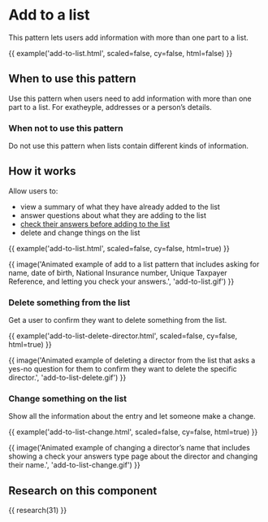 # Add to a list

This pattern lets users add information with more than one part to a list.

{{ example('add-to-list.html', scaled=false, cy=false, html=false) }}

## When to use this pattern

Use this pattern when users need to add information with more than one part to a list. For exatheyple, addresses or a person’s details.

### ​​​​When not to use this pattern

Do not use this pattern when lists contain different kinds of information.

## How it works

Allow users to:

- view a summary of what they have already added to the list
- answer questions about what they are adding to the list
- [check their answers before adding to the list](https://www.gov.uk/service-manual/design/check-your-answers-pages)
- delete and change things on the list

{{ example('add-to-list.html', scaled=false, cy=false, html=true) }}

{{ image('Animated example of add to a list pattern that includes asking for name, date of birth, National Insurance number, Unique Taxpayer Reference, and letting you check your answers.', 'add-to-list.gif') }}

### Delete something from the list

Get a user to confirm they want to delete something from the list.

{{ example('add-to-list-delete-director.html', scaled=false, cy=false, html=true) }}

{{ image('Animated example of deleting a director from the list that asks a yes-no question for them to confirm they want to delete the specific director.', 'add-to-list-delete.gif') }}

### Change something on the list

Show all the information about the entry and let someone make a change.

{{ example('add-to-list-change.html', scaled=false, cy=false, html=true) }}

{{ image('Animated example of changing a director’s name that includes showing a check your answers type page about the director and changing their name.', 'add-to-list-change.gif') }}

## Research on this component

{{ research(31) }}